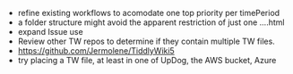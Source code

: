 * refine existing workflows to acomodate one top priority per timePeriod
* a folder structure might avoid the apparent restriction of just one ....html
* expand Issue use
* Review other TW repos to determine if they contain multiple TW files.
* https://github.com/Jermolene/TiddlyWiki5
* try placing a TW file, at least in one of UpDog, the AWS bucket, Azure
